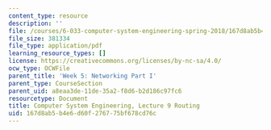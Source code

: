 ```yaml
---
content_type: resource
description: ''
file: /courses/6-033-computer-system-engineering-spring-2018/167d8ab5b4e6d60f276775bf678cd76c_MIT6_033S18lec9.pdf
file_size: 381334
file_type: application/pdf
learning_resource_types: []
license: https://creativecommons.org/licenses/by-nc-sa/4.0/
ocw_type: OCWFile
parent_title: 'Week 5: Networking Part I'
parent_type: CourseSection
parent_uid: a8eaa3de-11de-35a2-f8d6-b2d186c97fc6
resourcetype: Document
title: Computer System Engineering, Lecture 9 Routing
uid: 167d8ab5-b4e6-d60f-2767-75bf678cd76c
---
```

